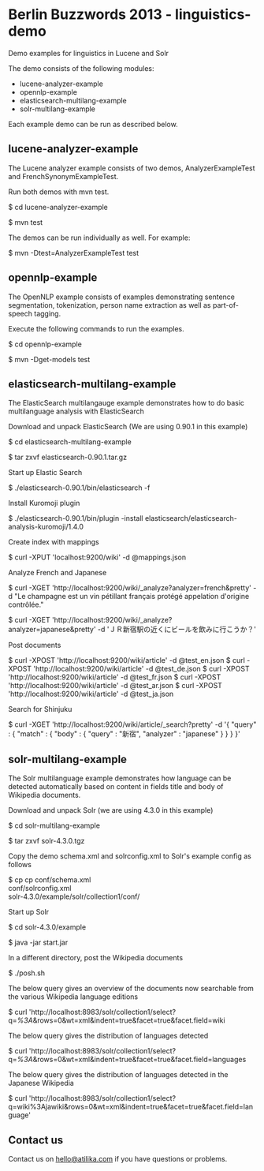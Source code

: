 Berlin Buzzwords 2013 - linguistics-demo
========================================

Demo examples for linguistics in Lucene and Solr

The demo consists of the following modules:

- lucene-analyzer-example
- opennlp-example
- elasticsearch-multilang-example
- solr-multilang-example

Each example demo can be run as described below.


lucene-analyzer-example
-----------------------

The Lucene analyzer example consists of two demos,
AnalyzerExampleTest and FrenchSynonymExampleTest.

Run both demos with mvn test.

  $ cd lucene-analyzer-example

  $ mvn test

The demos can be run individually as well. For example:

  $ mvn -Dtest=AnalyzerExampleTest test


opennlp-example
---------------

The OpenNLP example consists of examples demonstrating 
sentence segmentation, tokenization, person name extraction 
as well as part-of-speech tagging.

Execute the following commands to run the examples.

  $ cd opennlp-example

  $ mvn -Dget-models test


elasticsearch-multilang-example
-------------------------------

The ElasticSearch multilangauge example demonstrates how
to do basic multilanguage analysis with ElasticSearch

Download and unpack ElasticSearch (We are using 0.90.1 in this example)

  $ cd elasticsearch-multilang-example

  $ tar zxvf elasticsearch-0.90.1.tar.gz

Start up Elastic Search

  $ ./elasticsearch-0.90.1/bin/elasticsearch -f

Install Kuromoji plugin

  $ ./elasticsearch-0.90.1/bin/plugin -install elasticsearch/elasticsearch-analysis-kuromoji/1.4.0

Create index with mappings

  $ curl -XPUT 'localhost:9200/wiki' -d @mappings.json

Analyze French and Japanese

  $ curl -XGET 'http://localhost:9200/wiki/_analyze?analyzer=french&pretty' -d "Le champagne est un vin pétillant français protégé appelation d'origine contrôlée."

  $ curl -XGET 'http://localhost:9200/wiki/_analyze?analyzer=japanese&pretty' -d 'ＪＲ新宿駅の近くにビールを飲みに行こうか？'

Post documents

  $ curl -XPOST 'http://localhost:9200/wiki/article' -d @test_en.json 
  $ curl -XPOST 'http://localhost:9200/wiki/article' -d @test_de.json 
  $ curl -XPOST 'http://localhost:9200/wiki/article' -d @test_fr.json 
  $ curl -XPOST 'http://localhost:9200/wiki/article' -d @test_ar.json 
  $ curl -XPOST 'http://localhost:9200/wiki/article' -d @test_ja.json 


Search for Shinjuku

  $ curl -XGET 'http://localhost:9200/wiki/article/_search?pretty' -d '{ "query" : { "match" : { "body" : { "query" : "新宿", "analyzer" : "japanese" } } } }' 



solr-multilang-example
----------------------

The Solr multilanguage example demonstrates how language
can be detected automatically based on content in fields
title and body of Wikipedia documents.

Download and unpack Solr (we are using 4.3.0 in this example)

  $ cd solr-multilang-example

  $ tar zxvf solr-4.3.0.tgz

Copy the demo schema.xml and solrconfig.xml to Solr's
example config as follows

  $ cp cp conf/schema.xml \
       conf/solrconfig.xml \
       solr-4.3.0/example/solr/collection1/conf/

Start up Solr

  $ cd solr-4.3.0/example

  $ java -jar start.jar

In a different directory, post the Wikipedia documents

  $ ./posh.sh

The below query gives an overview of the documents now
searchable from the various Wikipedia language editions

  $ curl 'http://localhost:8983/solr/collection1/select?q=*%3A*&rows=0&wt=xml&indent=true&facet=true&facet.field=wiki

The below query gives the distribution of languages detected

  $ curl 'http://localhost:8983/solr/collection1/select?q=*%3A*&rows=0&wt=xml&indent=true&facet=true&facet.field=languages

The below query gives the distribution of languages detected
in the Japanese Wikipedia

  $ curl 'http://localhost:8983/solr/collection1/select?q=wiki%3Ajawiki&rows=0&wt=xml&indent=true&facet=true&facet.field=language'


Contact us
----------

Contact us on hello@atilika.com if you have questions or problems.
